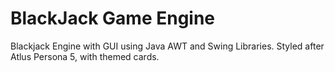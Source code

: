 # BlackJack Game Engine
 Blackjack Engine with GUI using Java AWT and Swing Libraries. Styled after Atlus Persona 5, with themed cards.

